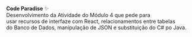 <b>Code Paradise</b> ✨
<br>
Desenvolvimento da Atividade do Módulo 4 que pede para <br>
usar recursos de interfaze com React, relacionamentos entre tabelas <br>
do Banco de Dados, manipulação de JSON e substituição do C# po Java. <br>
<br>
